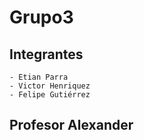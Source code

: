 ﻿# Grupo3

## Integrantes
    - Etian Parra
    - Victor Henriquez
    - Felipe Gutiérrez

## Profesor Alexander

